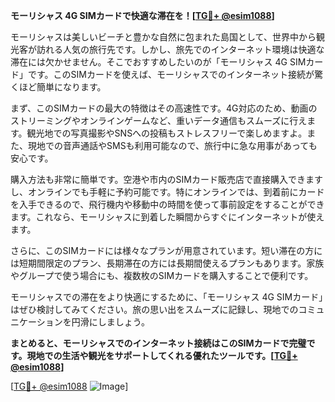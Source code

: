**モーリシャス 4G SIMカードで快適な滞在を！[[TG💪+ @esim1088](https://t.me/s/esim1088)]**

モーリシャスは美しいビーチと豊かな自然に包まれた島国として、世界中から観光客が訪れる人気の旅行先です。しかし、旅先でのインターネット環境は快適な滞在には欠かせません。そこでおすすめしたいのが「モーリシャス 4G SIMカード」です。このSIMカードを使えば、モーリシャスでのインターネット接続が驚くほど簡単になります。

まず、このSIMカードの最大の特徴はその高速性です。4G対応のため、動画のストリーミングやオンラインゲームなど、重いデータ通信もスムーズに行えます。観光地での写真撮影やSNSへの投稿もストレスフリーで楽しめますよ。また、現地での音声通話やSMSも利用可能なので、旅行中に急な用事があっても安心です。

購入方法も非常に簡単です。空港や市内のSIMカード販売店で直接購入できますし、オンラインでも手軽に予約可能です。特にオンラインでは、到着前にカードを入手できるので、飛行機内や移動中の時間を使って事前設定をすることができます。これなら、モーリシャスに到着した瞬間からすぐにインターネットが使えます。

さらに、このSIMカードには様々なプランが用意されています。短い滞在の方には短期間限定のプラン、長期滞在の方には長期間使えるプランもあります。家族やグループで使う場合にも、複数枚のSIMカードを購入することで便利です。

モーリシャスでの滞在をより快適にするために、「モーリシャス 4G SIMカード」はぜひ検討してみてください。旅の思い出をスムーズに記録し、現地でのコミュニケーションを円滑にしましょう。

**まとめると、モーリシャスでのインターネット接続はこのSIMカードで完璧です。現地での生活や観光をサポートしてくれる優れたツールです。[[TG💪+ @esim1088](https://t.me/s/esim1088)]**

[[TG💪+ @esim1088](https://t.me/s/esim1088) ![Image](https://i.postimg.cc/Y0z9fWf4/image.png)]